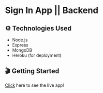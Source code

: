 # Sign In App || Backend

## ⚙️ Technologies Used
- Node.js
- Express
- MongoDB
- Heroku (for deployment)


## 🎬 Getting Started
[Click](https://food-truck-hunt.herokuapp.com/users/signin) here to see the live app! 
